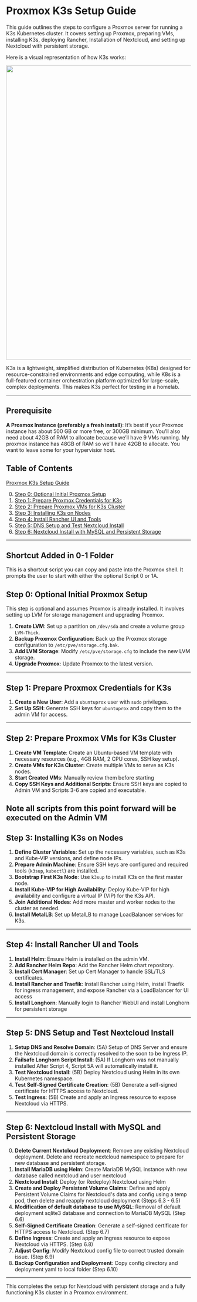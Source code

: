 # Proxmox K3s Setup Guide

This guide outlines the steps to configure a Proxmox server for running a K3s Kubernetes cluster. It covers setting up Proxmox, preparing VMs, installing K3s, deploying Rancher, Installation of Nextcloud, and setting up Nextcloud with persistent storage.

Here is a visual representation of how K3s works:

<img src="https://k3s.io/img/how-it-works-k3s-revised.svg" width="800" />

K3s is a lightweight, simplified distribution of Kubernetes (K8s) designed for resource-constrained environments and edge computing, while K8s is a full-featured container orchestration platform optimized for large-scale, complex deployments. 
This makes K3s perfect for testing in a homelab.

---
## Prerequisite
 **A Proxmox Instance (preferably a fresh install)**: It’s best if your Proxmox instance has about 500 GB or more free, or 300GB minimum. You’ll also need about 42GB of RAM to allocate because we’ll have 9 VMs running. My proxmox instance has 48GB of RAM so we’ll have 42GB to allocate. You want to leave some for your hypervisior host.

## Table of Contents
[Proxmox K3s Setup Guide](#proxmox-k3s-setup-guide)

0. [Step 0: Optional Initial Proxmox Setup](#step-0-optional-initial-proxmox-setup)
1. [Step 1: Prepare Proxmox Credentials for K3s](#step-1-prepare-proxmox-credentials-for-k3s)
2. [Step 2: Prepare Proxmox VMs for K3s Cluster](#step-2-prepare-proxmox-vms-for-k3s-cluster)
3. [Step 3: Installing K3s on Nodes](#step-3-installing-k3s-on-nodes)
4. [Step 4: Install Rancher UI and Tools](#step-4-install-rancher-ui-and-tools)
5. [Step 5: DNS Setup and Test Nextcloud Install](#step-5-dns-setup-and-test-nextcloud-install)
6. [Step 6: Nextcloud Install with MySQL and Persistent Storage](#step-6-nextcloud-install-with-mysql-and-persistent-storage)

---
## Shortcut Added in 0-1 Folder
This is a shortcut script you can copy and paste into the Proxmox shell.
It prompts the user to start with either the optional Script 0 or 1A.

## Step 0: Optional Initial Proxmox Setup

This step is optional and assumes Proxmox is already installed. It involves setting up LVM for storage management and upgrading Proxmox.

1. **Create LVM**: Set up a partition on `/dev/sda` and create a volume group `LVM-Thick`.
2. **Backup Proxmox Configuration**: Back up the Proxmox storage configuration to `/etc/pve/storage.cfg.bak`.
3. **Add LVM Storage**: Modify `/etc/pve/storage.cfg` to include the new LVM storage.
4. **Upgrade Proxmox**: Update Proxmox to the latest version.

---

## Step 1: Prepare Proxmox Credentials for K3s

1. **Create a New User**: Add a `ubuntuprox` user with `sudo` privileges.
2. **Set Up SSH**: Generate SSH keys for `ubuntuprox` and copy them to the admin VM for access.

---

## Step 2: Prepare Proxmox VMs for K3s Cluster

1. **Create VM Template**: Create an Ubuntu-based VM template with necessary resources (e.g., 4GB RAM, 2 CPU cores, SSH key setup).
2. **Create VMs for K3s Cluster**: Create multiple VMs to serve as K3s nodes.
3. **Start Created VMs**: Manually review them before starting
4. **Copy SSH Keys and Additional Scripts**: Ensure SSH keys are copied to Admin VM and Scripts 3-6 are copied and executable.

Note all scripts from this point forward will be executed on the Admin VM
---

## Step 3: Installing K3s on Nodes

1. **Define Cluster Variables**: Set up the necessary variables, such as K3s and Kube-VIP versions, and define node IPs.
2. **Prepare Admin Machine**: Ensure SSH keys are configured and required tools (`k3sup`, `kubectl`) are installed.
3. **Bootstrap First K3s Node**: Use `k3sup` to install K3s on the first master node.
4. **Install Kube-VIP for High Availability**: Deploy Kube-VIP for high availability and configure a virtual IP (VIP) for the K3s API.
5. **Join Additional Nodes**: Add more master and worker nodes to the cluster as needed.
6. **Install MetalLB**: Set up MetalLB to manage LoadBalancer services for K3s.

---

## Step 4: Install Rancher UI and Tools

1. **Install Helm**: Ensure Helm is installed on the admin VM.
2. **Add Rancher Helm Repo**: Add the Rancher Helm chart repository.
3. **Install Cert Manager**: Set up Cert Manager to handle SSL/TLS certificates.
4. **Install Rancher and Traefik**: Install Rancher using Helm, install Traefik for ingress management, and expose Rancher via a LoadBalancer for UI access
5. **Install Longhorn**: Manually login to Rancher WebUI and install Longhorn for persistent storage

---

## Step 5: DNS Setup and Test Nextcloud Install

1. **Setup DNS and Resolve Domain**: (5A) Setup of DNS Server and ensure the Nextcloud domain is correctly resolved to the soon to be Ingress IP.
2. **Failsafe Longhorn Script Install**: (5A) If Longhorn was not manually installed After Script 4, Script 5A will automatically install it.
3. **Test Nextcloud Install**: (5B) Deploy Nextcloud using Helm in its own Kubernetes namespace.
4. **Test Self-Signed Certificate Creation**: (5B) Generate a self-signed certificate for HTTPS access to Nextcloud.
5. **Test Ingress**: (5B) Create and apply an Ingress resource to expose Nextcloud via HTTPS.

---

## Step 6: Nextcloud Install with MySQL and Persistent Storage

0. **Delete Current Nextcloud Deployment**: Remove any existing Nextcloud deployment. Delete and recreate nextcloud namespace to prepare for new database and persistent storage.
1. **Install MariaDB using Helm**: Create MariaDB MySQL instance with new database called nextcloud and user nextcloud
2. **Nextcloud Install**: Deploy (or Redeploy) Nextcloud using Helm
3. **Create and Deploy Persistent Volume Claims**: Define and apply Persistent Volume Claims for Nextcloud's data and config using a temp pod, then delete and reapply nextcloud deployment (Steps 6.3 - 6.5)
4.  **Modification of default database to use MySQL**: Removal of default deployment sqlite3 database and connection to MariaDB MySQL (Step 6.6)
5. **Self-Signed Certificate Creation**: Generate a self-signed certificate for HTTPS access to Nextcloud. (Step 6.7)
6. **Define Ingress**: Create and apply an Ingress resource to expose Nextcloud via HTTPS. (Step 6.8)
7. **Adjust Config**: Modify Nextcloud config file to correct trusted domain issue. (Step 6.9)
8. **Backup Configuration and Deployment**: Copy config directory and deployment yaml to local folder (Step 6.10)
---

This completes the setup for Nextcloud with persistent storage and a fully functioning K3s cluster in a Proxmox environment.